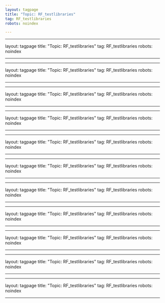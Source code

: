 ```yaml
---
layout: tagpage
title: "Topic: RF_testlibraries"
tag: RF_testlibraries
robots: noindex

---
```

---
layout: tagpage
title: "Topic: RF_testlibraries"
tag: RF_testlibraries
robots: noindex

---
---
layout: tagpage
title: "Topic: RF_testlibraries"
tag: RF_testlibraries
robots: noindex

---
---
layout: tagpage
title: "Topic: RF_testlibraries"
tag: RF_testlibraries
robots: noindex

---
---
layout: tagpage
title: "Topic: RF_testlibraries"
tag: RF_testlibraries
robots: noindex

---
---
layout: tagpage
title: "Topic: RF_testlibraries"
tag: RF_testlibraries
robots: noindex

---
---
layout: tagpage
title: "Topic: RF_testlibraries"
tag: RF_testlibraries
robots: noindex

---
---
layout: tagpage
title: "Topic: RF_testlibraries"
tag: RF_testlibraries
robots: noindex

---
---
layout: tagpage
title: "Topic: RF_testlibraries"
tag: RF_testlibraries
robots: noindex

---
---
layout: tagpage
title: "Topic: RF_testlibraries"
tag: RF_testlibraries
robots: noindex

---
---
layout: tagpage
title: "Topic: RF_testlibraries"
tag: RF_testlibraries
robots: noindex

---
---
layout: tagpage
title: "Topic: RF_testlibraries"
tag: RF_testlibraries
robots: noindex

---
